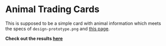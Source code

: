 # Animal Trading Cards

This is supposed to be a simple card with animal information which meets the specs of `design-prototype.png` and [this page](https://review.udacity.com/#!/rubrics/151/view).

**Check out the results [here](https://username255.github.io/animal-trading-cards/)**
